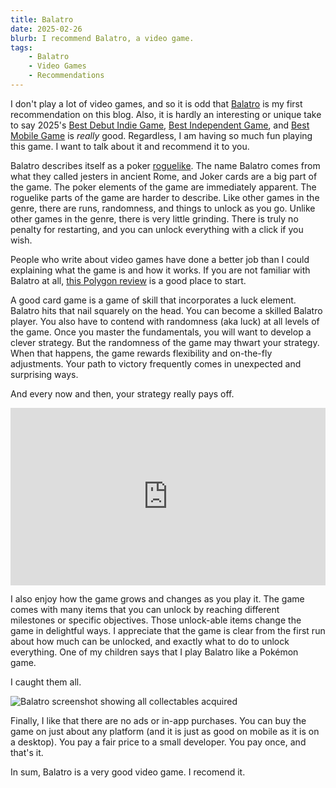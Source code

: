 ```yaml
---
title: Balatro
date: 2025-02-26
blurb: I recommend Balatro, a video game.
tags: 
    - Balatro
    - Video Games
    - Recommendations
---
```

I don't play a lot of video games, and so it is odd that [Balatro](https://www.playbalatro.com) is my first recommendation on this blog. Also, it is hardly an interesting or unique take to say 2025's [Best Debut Indie Game](https://thegameawards.com/nominees/best-debut-indie-game), [Best Independent Game](https://thegameawards.com/nominees/best-independent-game), and [Best Mobile Game](https://thegameawards.com/nominees/best-mobile-game) is _really_ good. Regardless, I am having so much fun playing this game. I want to talk about it and recommend it to you.

Balatro describes itself as a poker [roguelike](https://en.wikipedia.org/wiki/Roguelike). The name Balatro comes from what they called jesters in ancient Rome, and Joker cards are a big part of the game. The poker elements of the game are immediately apparent. The roguelike parts of the game are harder to describe. Like other games in the genre, there are runs, randomness, and things to unlock as you go. Unlike other games in the genre, there is very little grinding. There is truly no penalty for restarting, and you can unlock everything with a click if you wish.

People who write about video games have done a better job than I could explaining what the game is and how it works. If you are not familiar with Balatro at all, [this Polygon review](https://www.polygon.com/24085031/balatro-jokers-break-the-game) is a good place to start. 

A good card game is a game of skill that incorporates a luck element. Balatro hits that nail squarely on the head. You can become a skilled Balatro player. You also have to contend with randomness (aka luck) at all levels of the game. Once you master the fundamentals, you will want to develop a clever strategy. But the randomness of the game may thwart your strategy. When that happens, the game rewards flexibility and on-the-fly adjustments. Your path to victory frequently comes in unexpected and surprising ways. 

And every now and then, your strategy really pays off.

<div style="padding:56.25% 0 0 0;position:relative;"><iframe src="https://www.youtube.com/embed/Qvdvjs4ecQw?si=qQkNlnk7-lOaRDmp" title="YouTube video player" frameborder="0" allow="accelerometer; autoplay; clipboard-write; encrypted-media; gyroscope; picture-in-picture; web-share" referrerpolicy="strict-origin-when-cross-origin" style="position:absolute;top:0;left:0;width:100%;height:100%;" allowfullscreen></iframe></div>

I also enjoy how the game grows and changes as you play it. The game comes with many items that you can unlock by reaching different milestones or specific objectives. Those unlock-able items change the game in delightful ways. I appreciate that the game is clear from the first run about how much can be unlocked, and exactly what to do to unlock everything. One of my children says that I play Balatro like a Pokémon game. 

I caught them all.

![Balatro screenshot showing all collectables acquired](/images/balatroScreenShot.png)

Finally, I like that there are no ads or in-app purchases. You can buy the game on just about any platform (and it is just as good on mobile as it is on a desktop). You pay a fair price to a small developer. You pay once, and that's it.

In sum, Balatro is a very good video game. I recomend it.